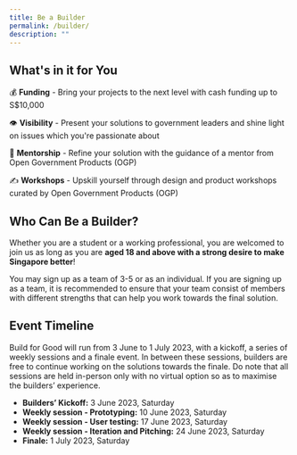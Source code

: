 ```yaml
---
title: Be a Builder
permalink: /builder/
description: ""
---
```

## **What's in it for You**
💰 **Funding** - Bring your projects to the next level with cash funding up to S$10,000

👁 **Visibility** - Present your solutions to government leaders and shine light on issues which you're passionate about

👤 **Mentorship** - Refine your solution with the guidance of a mentor from Open Government Products (OGP)

✍️ **Workshops** - Upskill yourself through design and product workshops curated by Open Government Products (OGP)

## **Who Can Be a Builder?**
Whether you are a student or a working professional, you are welcomed to join us as long as you are **aged 18 and above with a strong desire to make Singapore better**!

You may sign up as a team of 3-5 or as an individual. If you are signing up as a team, it is recommended to ensure that your team consist of members with different strengths that can help you work towards the final solution.

## **Event Timeline**
Build for Good will run from 3 June to 1 July 2023, with a kickoff, a series of weekly sessions and a finale event. In between these sessions, builders are free to continue working on the solutions towards the finale. Do note that all sessions are held in-person only with no virtual option so as to maximise the builders’ experience.

*  **Builders’ Kickoff:** 3 June 2023, Saturday 
*  **Weekly session - Prototyping:** 10 June 2023, Saturday 
*  **Weekly session - User testing:** 17 June 2023, Saturday 
*  **Weekly session - Iteration and Pitching:** 24 June 2023, Saturday 
*  **Finale:** 1 July 2023, Saturday